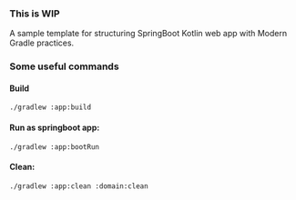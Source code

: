 ### This is WIP

A sample template for structuring SpringBoot Kotlin web app with Modern Gradle practices.

### Some useful commands
#### Build
```
./gradlew :app:build
```

#### Run as springboot app:
```
./gradlew :app:bootRun
```

#### Clean:
```
./gradlew :app:clean :domain:clean
```